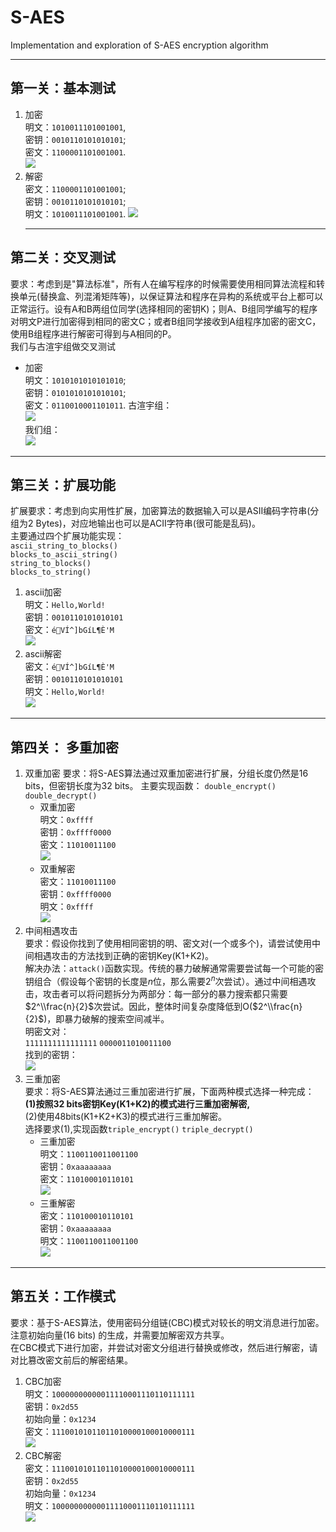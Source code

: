 # S-AES
Implementation and exploration of S-AES encryption algorithm
***
## 第一关：基本测试
1. 加密    
   明文：`1010011101001001`,    
   密钥：`0010110101010101`;    
   密文：`1100001101001001`.        
   ![](/images/S-AES-encrypt.jpg)        
2. 解密    
   密文：`1100001101001001`;    
   密钥：`0010110101010101`;    
   明文：`1010011101001001`.
   ![](/images/S-AES-decrypt.jpg)
   ***
## 第二关：交叉测试
要求：考虑到是"算法标准"，所有人在编写程序的时候需要使用相同算法流程和转换单元(替换盒、列混淆矩阵等)，以保证算法和程序在异构的系统或平台上都可以正常运行。设有A和B两组位同学(选择相同的密钥K)；则A、B组同学编写的程序对明文P进行加密得到相同的密文C；或者B组同学接收到A组程序加密的密文C，使用B组程序进行解密可得到与A相同的P。     
我们与古渲宇组做交叉测试     
* 加密    
   明文：`1010101010101010`;    
   密钥：`0101010101010101`;    
   密文：`0110010001101011`.
   古渲宇组：    
   ![](https://imgur.la/images/2024/10/30/image751d1b4d14cfdf9e.png)    
   我们组：    
   ![](/images/cross-encrypt.jpg)    
***
## 第三关：扩展功能
扩展要求：考虑到向实用性扩展，加密算法的数据输入可以是ASII编码字符串(分组为2 Bytes)，对应地输出也可以是ACII字符串(很可能是乱码)。         
主要通过四个扩展功能实现：    
`ascii_string_to_blocks()`    
`blocks_to_ascii_string()`    
`string_to_blocks()`    
`blocks_to_string()`    
1. ascii加密        
   明文：`Hello,World!`    
   密钥：`0010110101010101`    
   密文：`éVÍ^]bGíL¶È'M`    
   ![](/images/ascii-encrypt.jpg)        
2. ascii解密        
   密文：`éVÍ^]bGíL¶È'M`    
   密钥：`0010110101010101`        
   明文：`Hello,World!`               
   ![](/images/ascii-decrypt.jpg)            
***
## 第四关： 多重加密
1. 双重加密
   要求：将S-AES算法通过双重加密进行扩展，分组长度仍然是16 bits，但密钥长度为32 bits。
   主要实现函数：
   `double_encrypt()`    
   `double_decrypt()`    
   * 双重加密        
     明文：`0xffff`            
     密钥：`0xffff0000`                
     密文：`11010011100`    
     ![](/images/double-encrypt.jpg)        
   * 双重解密        
     密文：`11010011100`                
     密钥：`0xffff0000`                
     明文：`0xffff`    
     ![](/images/double-decrypt.jpg)        
2. 中间相遇攻击    
   要求：假设你找到了使用相同密钥的明、密文对(一个或多个)，请尝试使用中间相遇攻击的方法找到正确的密钥Key(K1+K2)。            
   解决办法：`attack()`函数实现。传统的暴力破解通常需要尝试每一个可能的密钥组合（假设每个密钥的长度是$n$位，那么需要$2^n$次尝试）。通过中间相遇攻击，攻击者可以将问题拆分为两部分：每一部分的暴力搜索都只需要 $2^\\frac{n}{2}$次尝试。因此，整体时间复杂度降低到O($2^\\frac{n}{2}$)，即暴力破解的搜索空间减半。        
   明密文对：    
   `1111111111111111`
   `0000011010011100`        
   找到的密钥：        
   ![](/images/attack.jpg)    
3. 三重加密    
   要求：将S-AES算法通过三重加密进行扩展，下面两种模式选择一种完成：    
   __(1)按照32 bits密钥Key(K1+K2)的模式进行三重加密解密,__        
   (2)使用48bits(K1+K2+K3)的模式进行三重加解密。    
   选择要求(1),实现函数`triple_encrypt()`
   `triple_decrypt()`        
   * 三重加密    
     明文：`1100110011001100`            
     密钥：`0xaaaaaaaa`                
     密文：`110100010110101`    
     ![](/images/three-encrypt.jpg)    
   * 三重解密    
     密文：`110100010110101`                
     密钥：`0xaaaaaaaa`                 
     明文：`1100110011001100`    
     ![](/images/three-decrypt.jpg)    
***
## 第五关：工作模式
要求：基于S-AES算法，使用密码分组链(CBC)模式对较长的明文消息进行加密。注意初始向量(16 bits) 的生成，并需要加解密双方共享。         
在CBC模式下进行加密，并尝试对密文分组进行替换或修改，然后进行解密，请对比篡改密文前后的解密结果。        
1. CBC加密    
   明文：`10000000000011110001110110111111`            
   密钥：`0x2d55`        
   初始向量：`0x1234`           
   密文：`11100101011011010000100010000111`        
   ![](/images/CBC-encrypt.jpg)            
3. CBC解密        
   密文：`11100101011011010000100010000111`            
   密钥：`0x2d55`          
   初始向量：`0x1234`              
   明文：`10000000000011110001110110111111`                
   ![](/images/CBC-decrypt.jpg)            






















   
